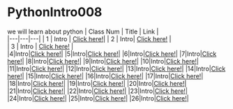 # PythonIntro008
 we will learn  about python
 | Class Num |  Title  | Link  |  
|---|---|---|
| 1  |  Intro | [Click here!](./classes/class1.md)| 
| 2  |   Intro| [Click here!](./classes/class2.md)  |  
| 3  |  Intro |  [Click here!](./classes/class3.md) |   
|4|Intro|[Click here!](./classes/class4.md)|
|5|Intro|[Click here!](./classes/class5.md)|
|6|Intro|[Click here!](./classes/class6.md)|
|7|Intro|[Click here!](./classes/class7.md)|
|8|Intro|[Click here!](./classes/class8.md)|
|9|Intro|[Click here!](./classes/class9.md)|
|10|Intro|[Click here!](./classes/class10.md)|
|11|Intro|[Click here!](./classes/class11.md)|
|12|Intro|[Click here!](./classes/class12.md)|
|13|Intro|[Click here!](./classes/class13.md)|
|14|Intro|[Click here!](./classes/class14.md)|
|15|Intro|[Click here!](./classes/class15.md)|
|16|Intro|[Click here!](./classes/class16.md)|
|17|Intro|[Click here!](./classes/class17.md)|
|18|Intro|[Click here!](./classes/class18.md)|
|19|Intro|[Click here!](./classes/class19.md)|
|20|Intro|[Click here!](./classes/class20.md)|
|21|Intro|[Click here!](./classes/class21.md)|
|22|Intro|[Click here!](./classes/class22.md)|
|23|Intro|[Click here!](./classes/class23.md)|
|24|Intro|[Click here!](./classes/class24.md)|
|25|Intro|[Click here!](./classes/class25.md)|
|26|Intro|[Click here!](./classes/class26.md)|